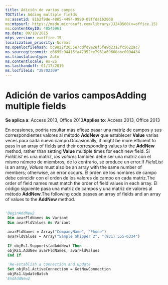 ```yaml
---
title: Adición de varios campos
TOCTitle: Adding multiple fields
ms:assetid: 81b2f9de-4805-4494-9990-09ffda1b2068
ms:mtpsurl: https://msdn.microsoft.com/library/JJ249560(v=office.15)
ms:contentKeyID: 48545961
ms.date: 09/18/2015
mtps_version: v=office.15
localization_priority: Normal
ms.openlocfilehash: bc9822f2055e7cdfd9a2ef5fe9d2312fc5622ac7
ms.sourcegitcommit: d6695c94415fa47952ee7961a69660abc0904434
ms.translationtype: Auto
ms.contentlocale: es-ES
ms.lasthandoff: 01/17/2019
ms.locfileid: "28702309"
---
```

# <a name="adding-multiple-fields"></a><span data-ttu-id="01a95-102">Adición de varios campos</span><span class="sxs-lookup"><span data-stu-id="01a95-102">Adding multiple fields</span></span>

<span data-ttu-id="01a95-103">**Se aplica a**: Access 2013, Office 2013</span><span class="sxs-lookup"><span data-stu-id="01a95-103">**Applies to**: Access 2013, Office 2013</span></span>

<span data-ttu-id="01a95-104">En ocasiones, podría resultar más eficaz pasar una matriz de campos y sus correspondientes valores al método **AddNew** que establecer **Value** varias veces para cada nuevo campo.</span><span class="sxs-lookup"><span data-stu-id="01a95-104">Occasionally, it might be more efficient to pass in an array of fields and their corresponding values to the **AddNew** method, rather than setting **Value** multiple times for each new field.</span></span> <span data-ttu-id="01a95-105">Si *FieldList* es una matriz, *los valores* también debe ser una matriz con el mismo número de miembros; de lo contrario, se produce un error.</span><span class="sxs-lookup"><span data-stu-id="01a95-105">If *FieldList* is an array, *Values* must also be an array with the same number of members; otherwise, an error occurs.</span></span> <span data-ttu-id="01a95-106">El orden de los nombres de campo debe coincidir con el orden de los valores de campo en cada matriz.</span><span class="sxs-lookup"><span data-stu-id="01a95-106">The order of field names must match the order of field values in each array.</span></span> <span data-ttu-id="01a95-107">El código siguiente pasa una matriz de campos y una matriz de valores al método **AddNew**.</span><span class="sxs-lookup"><span data-stu-id="01a95-107">The following code passes an array of fields and an array of values to the **AddNew** method.</span></span>

```vb 
 
'BeginAddNew2 
 Dim avarFldNames As Variant 
 Dim avarFldValues As Variant 
 
 avarFldNames = Array("CompanyName", "Phone") 
 avarFldValues = Array("Sample Shipper 2", "(931) 555-6334") 
 
 If objRs1.Supports(adAddNew) Then 
 objRs1.AddNew avarFldNames, avarFldValues 
 End If 
 
 'Re-establish a Connection and update 
 Set objRs1.ActiveConnection = GetNewConnection 
 objRs1.UpdateBatch 
'EndAddNew2 
```

